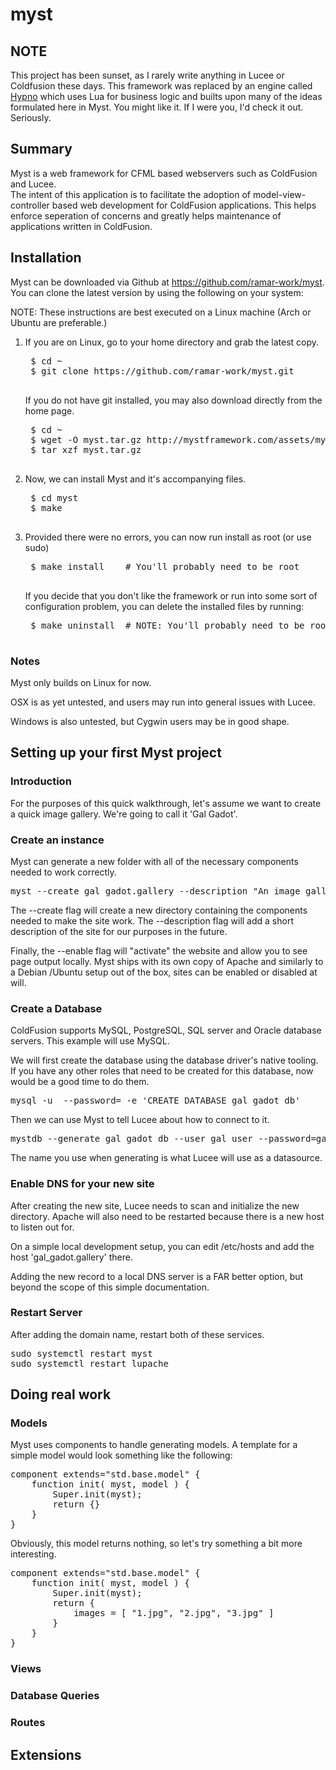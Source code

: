 myst 
====

## NOTE 

This project has been sunset, as I rarely write anything in Lucee or Coldfusion these days.   This framework was replaced by an engine called <a href="https://github.com/ramar-work/hypno">Hypno</a> which uses Lua for business logic and builts upon many of the ideas formulated here in Myst.  You might like it.  If I were you, I'd check it out.  Seriously.


Summary
-------

Myst is a web framework for CFML based webservers such as ColdFusion and Lucee.  
The intent of this application is to facilitate the adoption of model-view-controller based web development for ColdFusion applications.  This helps enforce seperation of concerns and greatly helps maintenance of applications written in ColdFusion.

Installation
------------

<!-- Myst can be downloaded via its <a href="http://mystframework.com">home page</a> -->
Myst can be downloaded via Github at <a href="https://github.com/ramar-work/myst">https://github.com/ramar-work/myst</a>.  You can clone the latest version by using the following on your system:

NOTE: These instructions are best executed on a Linux machine (Arch or Ubuntu are preferable.)

1. If you are on Linux, go to your home directory and grab the latest copy.
	<pre>
	$ cd ~
	$ git clone https://github.com/ramar-work/myst.git
	</pre>
	
	If you do not have git installed, you may also download directly from the home page. 
	<pre>
	$ cd ~
	$ wget -O myst.tar.gz http://mystframework.com/assets/myst-v0.2.tar.gz
	$ tar xzf myst.tar.gz
	</pre>

2. Now, we can install Myst and it's accompanying files. 
	<pre>
	$ cd myst 
	$ make
	</pre>

3. Provided there were no errors, you can now run install as root (or use sudo)
	<pre>
	$ make install    # You'll probably need to be root
	</pre>

	If you decide that you don't like the framework or run into some sort of configuration
	problem, you can delete the installed files by running:
	<pre>
	$ make uninstall  # NOTE: You'll probably need to be root again
	</pre>


### Notes 

Myst only builds on Linux for now.  

OSX is as yet untested, and users may run into general issues with Lucee. 

Windows is also untested, but Cygwin users may be in good shape.


Setting up your first Myst project
----------------------------------

### Introduction

For the purposes of this quick walkthrough, let's assume we want to create a
quick image gallery.  We're going to call it 'Gal Gadot'.


### Create an instance 

Myst can generate a new folder with all of the necessary components needed to work correctly. 

<pre>
myst --create gal_gadot.gallery --description "An image gallery" --enable
</pre>

The --create flag will create a new directory containing the components needed to make the site work.   The --description flag will add a short description of the site for our purposes in the future.   

Finally, the --enable flag will "activate" the website and allow you to see page output locally.  Myst ships with its own copy of Apache and similarly to a Debian /Ubuntu setup out of the box, sites can be enabled or disabled at will.


### Create a Database

ColdFusion supports MySQL, PostgreSQL, SQL server and Oracle database servers.  This example will use MySQL.

We will first create the database using the database driver's native tooling.  If you have any other roles that need to be created for this database, now would be a good time to do them. 

<pre>
mysql -u <your-username> --password=<your-password> -e 'CREATE DATABASE gal_gadot_db'
</pre>

Then we can use Myst to tell Lucee about how to connect to it.

<pre>
mystdb --generate gal_gadot_db --user gal_user --password=gal_pass
</pre>

The name you use when generating is what Lucee will use as a datasource.


### Enable DNS for your new site

After creating the new site, Lucee needs to scan and initialize the new directory.  Apache will also need to be restarted because there is a new host to listen out for.   

On a simple local development setup, you can edit /etc/hosts and add the host 'gal_gadot.gallery' there.

Adding the new record to a local DNS server is a FAR better option, but beyond the scope of this simple documentation.


### Restart Server

After adding the domain name, restart both of these services.

<pre>
sudo systemctl restart myst 
sudo systemctl restart lupache 
</pre>



Doing real work
---------------

### Models

Myst uses components to handle generating models.  A template for a simple model would look something like the following:
<pre>
component extends="std.base.model" {
	function init( myst, model ) {
		Super.init(myst);
		return {}
	}	
}
</pre>

Obviously, this model returns nothing, so let's try something a bit more interesting.
<pre>
component extends="std.base.model" {
	function init( myst, model ) {
		Super.init(myst);
		return {
			images = [ "1.jpg", "2.jpg", "3.jpg" ]
		}
	}	
}
</pre>

### Views

### Database Queries 

### Routes 


Extensions
----------



<link href="style.css" rel="stylesheet">
